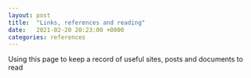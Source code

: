 ```yaml
---
layout: post
title:  "Links, references and reading"
date:   2021-02-20 20:23:00 +0000
categories: references
---
```

Using this page to keep a record of useful sites, posts and documents to read

[Matthew Green Blog - page on useful resources]: https://blog.cryptographyengineering.com/useful-cryptography-resources/
[20 years of atrtacks on RSA paper - Dan Boneh]: http://crypto.stanford.edu/~dabo/pubs/papers/RSA-survey.pdf
[tptacek blog archives]: https://sockpuppet.org/blog/archives/
